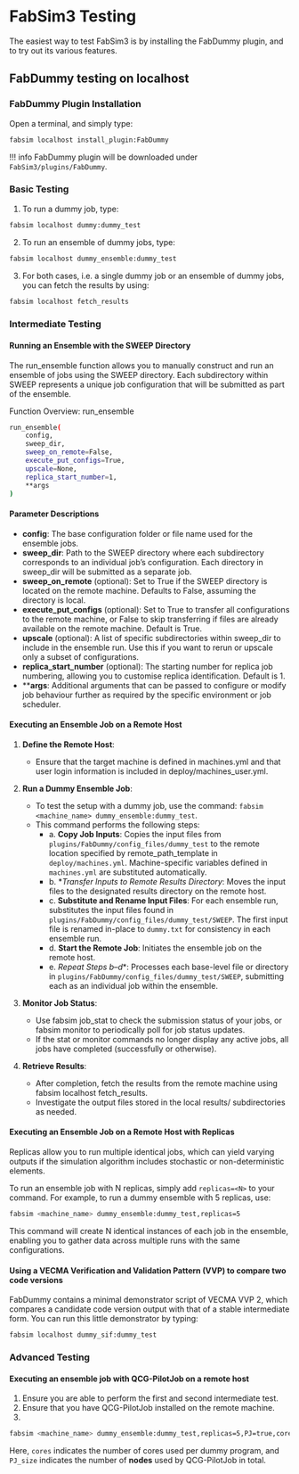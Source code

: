 # FabSim3 Testing

The easiest way to test FabSim3 is by installing the FabDummy plugin, and to try out its various features.

## FabDummy testing on localhost

### FabDummy Plugin Installation
Open a terminal, and simply type:
```sh
fabsim localhost install_plugin:FabDummy
```
!!! info
	FabDummy plugin will be downloaded under `FabSim3/plugins/FabDummy`.

### Basic Testing
1. To run a dummy job, type:
```sh
fabsim localhost dummy:dummy_test
```
2. To run an ensemble of dummy jobs, type:
```sh
fabsim localhost dummy_ensemble:dummy_test
```
3. For both cases, i.e. a single dummy job or an ensemble of dummy jobs, you can fetch the results by using:
```sh
fabsim localhost fetch_results
```

### Intermediate Testing

#### Running an Ensemble with the SWEEP Directory
The run_ensemble function allows you to manually construct and run an ensemble of jobs using the SWEEP directory. Each subdirectory within SWEEP represents a unique job configuration that will be submitted as part of the ensemble.

Function Overview: run_ensemble

```bash
run_ensemble(
    config,
    sweep_dir,
    sweep_on_remote=False,
    execute_put_configs=True,
    upscale=None,
    replica_start_number=1,
    **args
)
```

#### Parameter Descriptions
- **config**: The base configuration folder or file name used for the ensemble jobs.
- **sweep_dir**: Path to the SWEEP directory where each subdirectory corresponds to an individual job’s configuration. Each directory in sweep_dir will be submitted as a separate job.
- **sweep_on_remote** (optional): Set to True if the SWEEP directory is located on the remote machine. Defaults to False, assuming the directory is local.
- **execute_put_configs** (optional): Set to True to transfer all configurations to the remote machine, or False to skip transferring if files are already available on the remote machine. Default is True.
- **upscale** (optional): A list of specific subdirectories within sweep_dir to include in the ensemble run. Use this if you want to rerun or upscale only a subset of configurations.
- **replica_start_number** (optional): The starting number for replica job numbering, allowing you to customise replica identification. Default is 1.
- ****args**: Additional arguments that can be passed to configure or modify job behaviour further as required by the specific environment or job scheduler.

#### Executing an Ensemble Job on a Remote Host

1. **Define the Remote Host**:
    - Ensure that the target machine is defined in machines.yml and that user login information is included in deploy/machines_user.yml.

2. **Run a Dummy Ensemble Job**:
    - To test the setup with a dummy job, use the command: `fabsim <machine_name> dummy_ensemble:dummy_test`.
    - This command performs the following steps:
      - a. **Copy Job Inputs**: Copies the input files from `plugins/FabDummy/config_files/dummy_test` to the remote location specified by remote_path_template in `deploy/machines.yml`. Machine-specific variables defined in `machines.yml` are substituted automatically.
      - b. **Transfer Inputs to Remote Results Directory*: Moves the input files to the designated results directory on the remote host.
      - c. **Substitute and Rename Input Files**: For each ensemble run, substitutes the input files found in `plugins/FabDummy/config_files/dummy_test/SWEEP`. The first input file is renamed in-place to `dummy.txt` for consistency in each ensemble run.
      - d. **Start the Remote Job**: Initiates the ensemble job on the remote host.
      - e. *Repeat Steps b–d**: Processes each base-level file or directory in `plugins/FabDummy/config_files/dummy_test/SWEEP`, submitting each as an individual job within the ensemble.

3. **Monitor Job Status**:
    - Use fabsim <machine> job_stat to check the submission status of your jobs, or fabsim <machine> monitor to periodically poll for job status updates.
    - If the stat or monitor commands no longer display any active jobs, all jobs have completed (successfully or otherwise).

4. **Retrieve Results**:
    - After completion, fetch the results from the remote machine using fabsim localhost fetch_results.
    - Investigate the output files stored in the local results/ subdirectories as needed.

#### Executing an Ensemble Job on a Remote Host with Replicas
Replicas allow you to run multiple identical jobs, which can yield varying outputs if the simulation algorithm includes stochastic or non-deterministic elements.

To run an ensemble job with N replicas, simply add `replicas=<N>` to your command. For example, to run a dummy ensemble with 5 replicas, use:

```bash
fabsim <machine_name> dummy_ensemble:dummy_test,replicas=5
```

This command will create N identical instances of each job in the ensemble, enabling you to gather data across multiple runs with the same configurations.

#### Using a VECMA Verification and Validation Pattern (VVP) to compare two code versions

FabDummy contains a minimal demonstrator script of VECMA VVP 2, which compares a candidate code version output with that of a stable intermediate form. You can run this little demonstrator by typing:

`fabsim localhost dummy_sif:dummy_test`

### Advanced Testing

#### Executing an ensemble job with QCG-PilotJob on a remote host

1. Ensure you are able to perform the first and second intermediate test.
2. Ensure that you have QCG-PilotJob installed on the remote machine.
3. 
```sh
fabsim <machine_name> dummy_ensemble:dummy_test,replicas=5,PJ=true,cores=1,PJ_size=2
```

Here, `cores` indicates the number of cores used per dummy program, and `PJ_size` indicates the number of **nodes** used by QCG-PilotJob in total.



